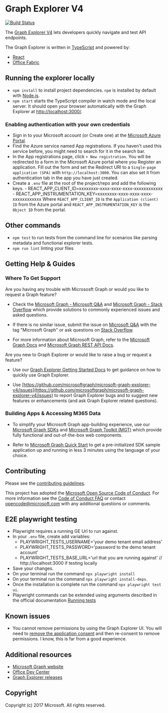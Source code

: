 #  Graph Explorer V4

[![Build Status](https://dev.azure.com/japhethobalak/japhethobalak/_apis/build/status/microsoftgraph.microsoft-graph-explorer-v2?branchName=dev)](https://dev.azure.com/japhethobalak/japhethobalak/_build/latest?definitionId=4&branchName=dev)

The [ Graph Explorer V4](https://developer.microsoft.com/graph/graph-explorer) lets developers quickly navigate and test API endpoints.

The Graph Explorer is written in [TypeScript](https://www.typescriptlang.org/) and powered by:

- [React](https://reactjs.org/)
- [Office Fabric](https://dev.office.com/fabric)

## Running the explorer locally

- `npm install` to install project dependencies. `npm` is installed by default with [Node.js](https://nodejs.org/).
- `npm start` starts the TypeScript compiler in watch mode and the local server. It should open your browser automatically with the Graph Explorer at [http://localhost:3000/](http://localhost:3000).

### Enabling authentication with your own credentials

- Sign in to your Microsoft account (or Create one) at the [Microsoft Azure Portal](https://ms.portal.azure.com/).
- Find the Azure service named App registrations. If you haven't used this service before, you might need to search for it in the search bar.
- In the App registrations page, click `+ New registration`. You will be redirected to a form in the Microsoft Azure portal where you Register an application. Fill out the form and set the Redirect URI to a `Single-page application (SPA)` with `http://localhost:3000`. You can also set it from authentication tab in the app you have just created.
- Create a `.env` file at the root of the project/repo and add the following keys. - REACT_APP_CLIENT_ID=xxxxxxxx-xxxx-xxxx-xxxx-xxxxxxxxxxxx - REACT_APP_INSTRUMENTATION_KEY=xxxxxxxx-xxxx-xxxx-xxxx-xxxxxxxxxxxx
  Where `REACT_APP_CLIENT_ID` is the `Application (client) ID` from the Azure portal and `REACT_APP_INSTRUMENTATION_KEY` is the `Object ID` from the portal.

## Other commands

- `npm test` to run tests from the command line for scenarios like parsing metadata and functional explorer tests.
- `npm run lint` linting your files

## Getting Help & Guides
### Where To Get Support
Are you having any trouble with Micrososft Graph or would you like to request a Graph feature?
* Check the [Microsoft Graph - Microsoft Q&A](https://learn.microsoft.com/en-us/answers/tags/161/ms-graph) and [Microsoft Graph - Stack Overflow](https://stackoverflow.com/questions/tagged/msgraph) which provide solutions to commonly experienced issues and asked questions.

* If there is no similar issue, submit the issue on [Microsoft Q&A](https://learn.microsoft.com/en-us/answers/questions/ask/?displayLabel=Microsoft%20Graph) with the tag "Microsoft Graph" or ask questions on [Stack Overflow](https://stackoverflow.com/questions/ask?tags=msgraph).

* For more information about Microsoft Graph, refer to the [Microsoft Graph Docs](https://learn.microsoft.com/en-us/graph/overview) and [Microsoft Graph REST API Docs](https://learn.microsoft.com/en-us/graph/api/overview?view=graph-rest-1.0).

Are you new to Graph Explorer or would like to raise a bug or request a feature?
* Use our [Graph Explorer Getting Started Docs](https://learn.microsoft.com/en-us/graph/graph-explorer/graph-explorer-overview)  to get guidance on how to quickly use Graph Explorer.

* Use [https://github.com/microsoftgraph/microsoft-graph-explorer-v4/issues](https://github.com/microsoftgraph/microsoft-graph-explorer-v4/issues) to report Graph Explorer bugs and to suggest new features or enhancements (and ask Graph Explorer related questions).

### Building Apps & Accessing M365 Data
* To simplify your Microsoft Graph app-building experience, use our [Microsoft Graph SDKs]((https://learn.microsoft.com/en-us/graph/sdks/sdks-overview)) and [Microsoft Graph Toolkit (MGT)]((https://learn.microsoft.com/en-us/graph/toolkit/overview)) which provide fully functional and out-of-the-box web components.

* Refer to [Microsoft Graph Quick Start](https://developer.microsoft.com/en-us/graph/quick-start) to get a pre-initialized SDK sample application up and running in less 3 minutes using the language of your choice.
## Contributing

Please see the [contributing guidelines](CONTRIBUTING.md).

This project has adopted the [Microsoft Open Source Code of Conduct](https://opensource.microsoft.com/codeofconduct/). For more information see the [Code of Conduct FAQ](https://opensource.microsoft.com/codeofconduct/faq/) or contact [opencode@microsoft.com](mailto:opencode@microsoft.com) with any additional questions or comments.

## E2E playwright testing

- Playwright requires a running GE Url to run against.
- In your `.env` file, create add variables:
  - PLAYWRIGHT_TESTS_USERNAME='your demo tenant email address'
  - PLAYWRIGHT_TESTS_PASSWORD='password to the demo tenant account'
  - PLAYWRIGHT_TESTS_BASE_URL='url that you are running against' // http://localhost:3000 if testing locally
- Save your changes.
- On your terminal run the command `npx playwright install`
- On your terminal run the command `npx playwright install-deps`.
- Once the installation is complete run the command `npx playwright test ui`.
- Playwright commands can be extended using arguments described in the official documentation [Running tests](https://playwright.dev/docs/running-tests)

## Known issues

- You cannot remove permissions by using the Graph Explorer UI. You will need to [remove the application consent](http://shawntabrizi.com/aad/revoking-consent-azure-active-directory-applications/) and then re-consent to remove permissions. I know, this is far from a good experience.

## Additional resources

- [Microsoft Graph website](https://graph.microsoft.io)
- [Office Dev Center](http://dev.office.com/)
- [Graph Explorer releases](https://github.com/microsoftgraph/microsoft-graph-explorer/releases)

## Copyright

Copyright (c) 2017 Microsoft. All rights reserved.
